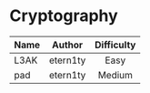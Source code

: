 # Cryptography

| Name              | Author | Difficulty |
| :---------------- | :----: | :--------: |
| L3AK | etern1ty  |    Easy    |
| pad | etern1ty | Medium |